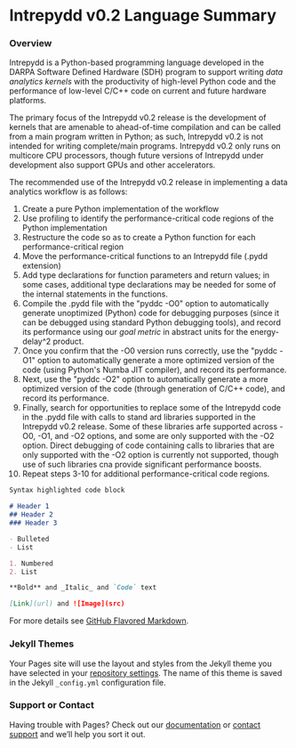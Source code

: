 # Intrepydd v0.2 Language Summary #


### Overview

Intrepydd is a Python-based programming language developed in the
DARPA Software Defined Hardware (SDH) program to support writing
_data analytics kernels_ with the productivity of high-level Python
code and the
performance of low-level C/C++ code on current and future hardware platforms.

The primary focus of the Intrepydd v0.2
release is the development of kernels that  are amenable to
ahead-of-time compilation and can be called from a main
program written in Python; as such, Intrepydd v0.2 is not intended for
writing complete/main programs.  Intrepydd v0.2 only runs on
multicore CPU processors, though future versions of Intrepydd under
development also support GPUs and other accelerators.

The recommended use of the Intrepydd v0.2 release in implementing a
data analytics workflow is as follows:
1. Create a pure Python implementation of the workflow
2. Use profiling to identify the performance-critical code regions of the Python implementation
3. Restructure the code so as to create a Python function for each
performance-critical region
4. Move the performance-critical functions to an Intrepydd file (.pydd
extension)
5. Add type declarations for function parameters and return values;
   in some cases, additional type declarations may be needed for some
   of the internal statements in the functions.
6. Compile the .pydd file with the "pyddc -O0" option to automatically
   generate unoptimized
   (Python) code for debugging purposes (since it can be debugged
   using standard Python debugging tools), and record its performance
   using our _goal metric_ in abstract units for the energy-delay^2
   product.
7. Once you confirm that the -O0 version runs correctly, use the
   "pyddc -O1" option to automatically generate a more optimized version of the code
   (using Python's Numba JIT compiler), and record its performance.
8.  Next, use the
   "pyddc -O2" option to automatically generate a more optimized version of the code
   (through generation of C/C++ code), and record its performance.
9.  Finally, search for opportunities to replace some of the Intrepydd
    code in the .pydd file with calls to stand ard libraries supported
    in the Intrepydd v0.2 release.  Some of these libraries arfe
    supported across -O0, -O1, and -O2 options, and some are only
    supported with the -O2 option.  Direct debugging of code containing calls
    to libraries that are only supported with the -O2 option is
    currently not supported, though use of such libraries cna provide
    significant performance boosts.
10. Repeat steps 3-10 for additional performance-critical code regions.



```markdown
Syntax highlighted code block

# Header 1
## Header 2
### Header 3

- Bulleted
- List

1. Numbered
2. List

**Bold** and _Italic_ and `Code` text

[Link](url) and ![Image](src)
```

For more details see [GitHub Flavored Markdown](https://guides.github.com/features/mastering-markdown/).

### Jekyll Themes

Your Pages site will use the layout and styles from the Jekyll theme you have selected in your [repository settings](https://github.com/hpcgarage/intrepydddocs/settings). The name of this theme is saved in the Jekyll `_config.yml` configuration file.

### Support or Contact

Having trouble with Pages? Check out our [documentation](https://help.github.com/categories/github-pages-basics/) or [contact support](https://github.com/contact) and we’ll help you sort it out.
